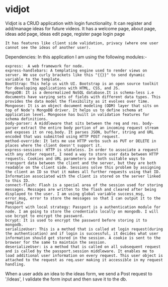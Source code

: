 # vidjot
Vidjot is a CRUD application with login functionality. It can register and add/manage ideas for future videos. 
It has a 
    welcome page, 
    about page, 
    ideas add page,
    ideas edit page, 
    register page
    login page
    
    It has features like client side validation, privacy (where one user cannot see the ideas of another user). 

Dependencies: In this application I am using the following modules:-
    
    express:  A web framework for node.
    express-handlebars: A templating engine used to render views on server. We use curly brackets like this "{{}}" to send dynamic variable to the template.
    BootStrap: This help us with UI. Bootstrap is an open source toolkit for developing applications with HTML, CSS, and JS.
    MongoDB: It is a denormalized NoSQL database.It is schema-less i.e documents have varying sets of fields with different data types. This provides the data model the flexibility as it evolves over time. 
    Mongoose: It is an object document modeling (ODM) layer that sits on top of Node's MongoDB driver. It helps us to define schema at application level. Mongoose has built in validation features for schema definitions. 
    body-parser: A middleware that sits between the req and res. body-parser extract the entire body portion of an incoming request stream and exposes it on req.body. It parses JSON, buffer, string and URL encoded that was submitted using HTTP POST request. 
    method-override: It lets me use HTTP verbs such as PUT or DELETE in places where the client doesn't support it.
    express-sessions: HTTP is stateless. In order to associate a request with any other request, I need a way to store user data between HTTP requests. Cookies and URL parameters are both suitable ways to transport data between the client and the server, but they are both readable on the client side. Sessions solve this problem by assigning the client an ID so that it makes all further requests using that ID. Information associated with the client is stored on the server linked to this ID.
    connect-flash: Flash is a special area of the session used for storing messages. Messages are written to the flash and cleared after being displayed to the user. I am using global variable success_msg, error_msg, error to store the messages so that I can output it to the template.
    Passport with local strategy: Passport is a authentication module for node. I am going to store the credentials locally on mongodb. I will use bcrypt to encrypt the password.
    bcrypt: It is used to encrypt the password before storing it to mongodb.
    serializeUser: This is a method that is called at login request(during the authentication) and if login is successful, it decides what user information should get stored in the session. A cookie is sent to the browser for the same to maintain the session.
    deserializeUser: is a method that is called on all subsequent request and is called by the passport.session middleware. It enables me to load additional user information on every request. This user object is attached to the request as req.user making it accessible in my request handling.
When a user adds an idea to the ideas form, we send a Post request to '/ideas', I validate the form input and then save it to the db.      
